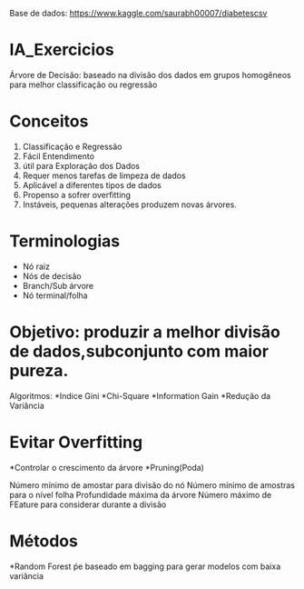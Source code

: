 Base de dados: https://www.kaggle.com/saurabh00007/diabetescsv

# IA_Exercicios

Árvore de Decisão: baseado na divisão dos dados em grupos homogêneos para melhor classificação ou regressão

# Conceitos
1. Classificação e Regressão
2. Fácil Entendimento
3. útil para Exploração dos Dados
4. Requer menos tarefas de limpeza de dados
5. Aplicável a diferentes tipos de dados
6. Propenso a sofrer overfitting
7. Instáveis, pequenas alterações produzem novas árvores.

# Terminologias
* Nó raiz
* Nós de decisão
* Branch/Sub árvore
* Nó terminal/folha

# Objetivo: produzir a melhor divisão de dados,subconjunto com maior pureza.
Algoritmos:
*Indice Gini
*Chi-Square
*Information Gain
*Redução da Variância

# Evitar Overfitting
*Controlar o crescimento da árvore
*Pruning(Poda)

Número mínimo de amostar para divisão do nó
Número mínimo de amostras para o nível folha
Profundidade máxima da árvore
Número máximo de FEature para considerar durante a divisão

# Métodos
*Random Forest ṕe baseado em bagging para gerar modelos com baixa variância
